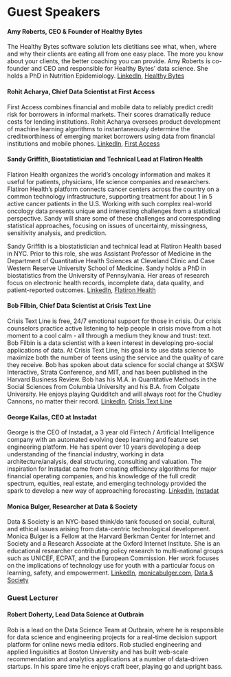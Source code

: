 # Guest Speakers


#### Amy Roberts, CEO & Founder of Healthy Bytes
The Healthy Bytes software solution lets dietitians see what, when, where and why their clients are eating all from one easy place. The more you know about your clients, the better coaching you can provide. Amy Roberts is co-founder and CEO and responsible for Healthy Bytes' data science. She holds a PhD in Nutrition Epidemiology. [LinkedIn](https://www.linkedin.com/pub/amy-roberts/61/52b/15a), [Healthy Bytes](www.healthybytesapp.com)


#### Rohit Acharya, Chief Data Scientist at First Access
First Access combines financial and mobile data to reliably predict credit risk for borrowers in informal markets. Their scores dramatically reduce costs for lending institutions. Rohit Acharya oversees product development of machine learning algorithms to instantaneously determine the creditworthiness of emerging market borrowers using data from financial institutions and mobile phones. [LinkedIn](https://www.linkedin.com/in/roacharya), [First Access](http://www.firstaccessmarket.com)


#### Sandy Griffith, Biostatistician and Technical Lead at Flatiron Health
Flatiron Health organizes the world’s oncology information and makes it useful for patients, physicians, life science companies and researchers. Flatiron Health’s platform connects cancer centers across the country on a common technology infrastructure, supporting treatment for about 1 in 5 active cancer patients in the U.S. Working with such complex real-world oncology data presents unique and interesting challenges from a statistical perspective. Sandy will share some of these challenges and corresponding statistical approaches, focusing on issues of uncertainty, missingness, sensitivity analysis, and prediction.

Sandy Griffith is a biostatistician and technical lead at Flatiron Health based in NYC. Prior to this role, she was Assistant Professor of Medicine in the Department of Quantitative Health Sciences at Cleveland Clinic and Case Western Reserve University School of Medicine. Sandy holds a PhD in biostatistics from the University of Pennsylvania. Her areas of research focus on electronic health records, incomplete data, data quality, and patient-reported outcomes. [LinkedIn](https://www.linkedin.com/pub/sandra-griffith/95/61a/708), [Flatiron Health](http://www.flatiron.com/)


#### Bob Filbin, Chief Data Scientist at Crisis Text Line
Crisis Text Line is free, 24/7 emotional support for those in crisis. Our crisis counselors practice active listening to help people in crisis move from a hot moment to a cool calm - all through a medium they know and trust: text.  Bob Filbin is a data scientist with a keen interest in developing pro-social applications of data. At Crisis Text Line, his goal is to use data science to maximize both the number of teens using the service and the quality of care they receive. Bob has spoken about data science for social change at SXSW Interactive, Strata Conference, and MIT, and has been published in the Harvard Business Review. Bob has his M.A. in Quantitative Methods in the Social Sciences from Columbia University and his B.A. from Colgate University. He enjoys playing Quidditch and will always root for the Chudley Cannons, no matter their record. [LinkedIn](https://www.linkedin.com/pub/bob-filbin/a/259/432), [Crisis Text Line](http://www.crisistextline.org/)


#### George Kailas, CEO at Instadat
George is the CEO of Instadat, a 3 year old Fintech / Artificial Intelligence company with an automated evolving deep learning and feature set engineering platform. He has spent over 10 years developing a deep understanding of the financial industry, working in data architecture/analysis, deal structuring, consulting and valuation. The inspiration for Instadat came from creating efficiency algorithms for major financial operating companies, and his knowledge of the full credit spectrum, equities, real estate, and emerging technology provided the spark to develop a new way of approaching forecasting. [LinkedIn](https://www.linkedin.com/in/georgekailas), [Instadat](http://instadat.co/)


#### Monica Bulger, Researcher at Data & Society
Data & Society is an NYC-based think/do tank focused on social, cultural, and ethical issues arising from data-centric technological development.  Monica Bulger is a Fellow at the Harvard Berkman Center for Internet and Society and a Research Associate at the Oxford Internet Institute. She is an educational researcher contributing policy research to multi-national groups such as UNICEF, ECPAT, and the European Commission. Her work focuses on the implications of technology use for youth with a particular focus on learning, safety, and empowerment. [LinkedIn](https://www.linkedin.com/in/monicab), [monicabulger.com](http://monicabulger.com/), [Data & Society](http://www.datasociety.net/)


### Guest Lecturer

#### Robert Doherty, Lead Data Science at Outbrain
Rob is a lead on the Data Science Team at Outbrain, where he is responsible for data science and engineering projects for a real-time decision support platform for online news media editors. Rob studied engineering and applied linguisitics at Boston University and has built web-scale recommendation and analytics applications at a number of data-driven startups. In his spare time he enjoys craft beer, playing go and upright bass.

